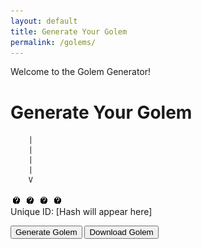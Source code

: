 ```yaml
---
layout: default
title: Generate Your Golem
permalink: /golems/
---
```


Welcome to the Golem Generator!

# Generate Your Golem
        |
        |
        |
        |
        V

<div id="golemDisplay">
    <img id="golemBackground" src="/assets/hidden.png" alt="Background">
    <img id="golemBody" src="/assets/hidden.png" alt="Body">
    <img id="golemRune" src="/assets/hidden.png" alt="Rune">
    <img id="golemHat" src="/assets/hidden.png" alt="Hat">
</div>
<div id="hashDisplay">Unique ID: [Hash will appear here]</div>

<button id="generateButton">Generate Golem</button>
<button id="downloadButton">Download Golem</button>
